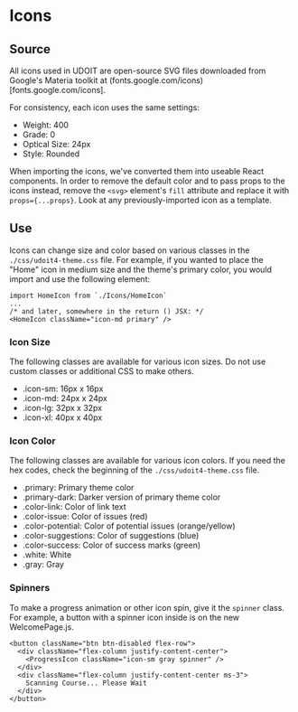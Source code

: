 # Icons

## Source

All icons used in UDOIT are open-source SVG files downloaded from Google's Materia toolkit at (fonts.google.com/icons)[fonts.google.com/icons].

For consistency, each icon uses the same settings:

- Weight: 400
- Grade: 0
- Optical Size: 24px
- Style: Rounded

When importing the icons, we've converted them into useable React components. In order to remove the default color and to pass props to the icons instead, remove the `<svg>` element's `fill` attribute and replace it with `props={...props}`. Look at any previously-imported icon as a template.

## Use

Icons can change size and color based on various classes in the `./css/udoit4-theme.css` file. For example, if you wanted to place the "Home" icon in medium size and the theme's primary color, you would import and use the following element:

```
import HomeIcon from `./Icons/HomeIcon`
...
/* and later, somewhere in the return () JSX: */
<HomeIcon className="icon-md primary" />
```

### Icon Size

The following classes are available for various icon sizes. Do not use custom classes or additional CSS to make others.

- .icon-sm: 16px x 16px
- .icon-md: 24px x 24px
- .icon-lg: 32px x 32px
- .icon-xl: 40px x 40px

### Icon Color

The following classes are available for various icon colors. If you need the hex codes, check the beginning of the `./css/udoit4-theme.css` file.

- .primary: Primary theme color
- .primary-dark: Darker version of primary theme color
- .color-link: Color of link text
- .color-issue: Color of issues (red)
- .color-potential: Color of potential issues (orange/yellow)
- .color-suggestions: Color of suggestions (blue)
- .color-success: Color of success marks (green)
- .white: White
- .gray: Gray

### Spinners

To make a progress animation or other icon spin, give it the `spinner` class. For example, a button with a spinner icon inside is on the new WelcomePage.js.

```
<button className="btn btn-disabled flex-row">
  <div className="flex-column justify-content-center">
    <ProgressIcon className="icon-sm gray spinner" />
  </div>
  <div className="flex-column justify-content-center ms-3">
    Scanning Course... Please Wait
  </div>
</button>
```